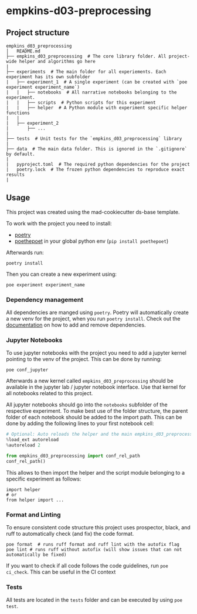 # empkins-d03-preprocessing




## Project structure

```
empkins_d03_preprocessing
│   README.md
├── empkins_d03_preprocessing  # The core library folder. All project-wide helper and algorithms go here
|
├── experiments  # The main folder for all experiements. Each experiment has its own subfolder
|   ├── experiment_1  # A single experiment (can be created with `poe experiment experiment_name`)
|   |   ├── notebooks  # All narrative notebooks belonging to the experiment.
|   |   ├── scripts  # Python scripts for this experiment
|   |   ├── helper  # A Python module with experiment specific helper functions
|   |
|   ├── experiment_2
|       ├── ...
|
├── tests  # Unit tests for the `empkins_d03_preprocessing` library
|
├── data  # The main data folder. This is ignored in the `.gitignore` by default.
|
|   pyproject.toml  # The required python dependencies for the project
|   poetry.lock  # The frozen python dependencies to reproduce exact results
|
```

## Usage

This project was created using the mad-cookiecutter ds-base template.

To work with the project you need to install:

- [poetry](https://python-poetry.org/docs/#installation)
- [poethepoet](https://github.com/nat-n/poethepoet) in your global python env (`pip install poethepoet`)

Afterwards run:

```
poetry install
```

Then you can create a new experiment using:

```
poe experiment experiment_name
```


### Dependency management

All dependencies are manged using `poetry`.
Poetry will automatically create a new venv for the project, when you run `poetry install`.
Check out the [documentation](https://python-poetry.org/docs/basic-usage/) on how to add and remove dependencies.


### Jupyter Notebooks

To use jupyter notebooks with the project you need to add a jupyter kernel pointing to the venv of the project.
This can be done by running:

```
poe conf_jupyter
```

Afterwards a new kernel called `empkins_d03_preprocessing` should be available in the jupyter lab / jupyter notebook interface.
Use that kernel for all notebooks related to this project.



All jupyter notebooks should go into the `notebooks` subfolder of the respective experiment.
To make best use of the folder structure, the parent folder of each notebook should be added to the import path.
This can be done by adding the following lines to your first notebook cell:

```python
# Optional: Auto reloads the helper and the main empkins_d03_preprocessing module
%load_ext autoreload
%autoreload 2

from empkins_d03_preprocessing import conf_rel_path
conf_rel_path()
```

This allows to then import the helper and the script module belonging to a specific experiment as follows:

```
import helper
# or
from helper import ...
```

### Format and Linting

To ensure consistent code structure this project uses prospector, black, and ruff to automatically check (and fix) the code format.

```
poe format  # runs ruff format and ruff lint with the autofix flag
poe lint # runs ruff without autofix (will show issues that can not automatically be fixed)
```

If you want to check if all code follows the code guidelines, run `poe ci_check`.
This can be useful in the CI context


### Tests

All tests are located in the `tests` folder and can be executed by using `poe test`.
